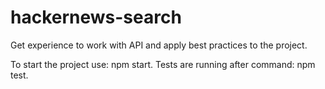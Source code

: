 # hackernews-search
Get experience to work with API and apply best practices to the project.

To start the project use: npm start.
Tests are running after command: npm test.